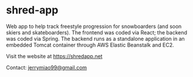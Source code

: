 # shred-app

Web app to help track freestyle progression for snowboarders (and soon skiers and skateboarders).
The frontend was coded via React; the backend was coded via Spring. The backend runs as a standalone application in an embedded Tomcat container through AWS Elastic Beanstalk and EC2.

Visit the website at https://shredapp.net

Contact: jerrymiao99@gmail.com

